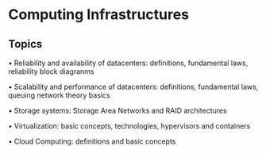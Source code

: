 # Computing Infrastructures

## Topics

• Reliability and availability of datacenters: definitions, fundamental laws, reliability block diagranms

• Scalability and performance of datacenters: definitions, fundamental laws, queuing network theory basics

• Storage systems: Storage Area Networks and RAID architectures

• Virtualization: basic concepts, technologies, hypervisors and containers

• Cloud Computing: definitions and basic concepts

